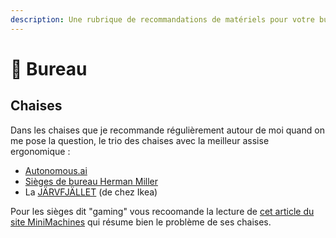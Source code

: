```yaml
---
description: Une rubrique de recommandations de matériels pour votre bureau informatique
---
```


# 💺 Bureau

## Chaises

Dans les chaises que je recommande régulièrement autour de moi quand on me pose la question, le trio des chaises avec la meilleur assise ergonomique :

* [Autonomous.ai](http://autonomous.ai)
* [Sièges de bureau Herman Miller](https://www.hermanmiller.com/fr\_fr/products/seating/office-chairs/)
* La [JÄRVFJÄLLET](https://www.ikea.com/fr/fr/p/jaervfjaellet-chaise-de-bureau-av-accoudoirs-glose-noir-80510639/) (de chez Ikea)

Pour les sièges dit "gaming" vous recoomande la lecture de [cet article du site MiniMachines](https://www.minimachines.net/actu/autonomous-ergochair-2-89170) qui résume bien le problème de ses chaises.

